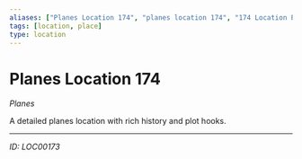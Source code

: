 ```yaml
---
aliases: ["Planes Location 174", "planes location 174", "174 Location Planes"]
tags: [location, place]
type: location
---
```


# Planes Location 174

*Planes*

A detailed planes location with rich history and plot hooks.

---
*ID: LOC00173*